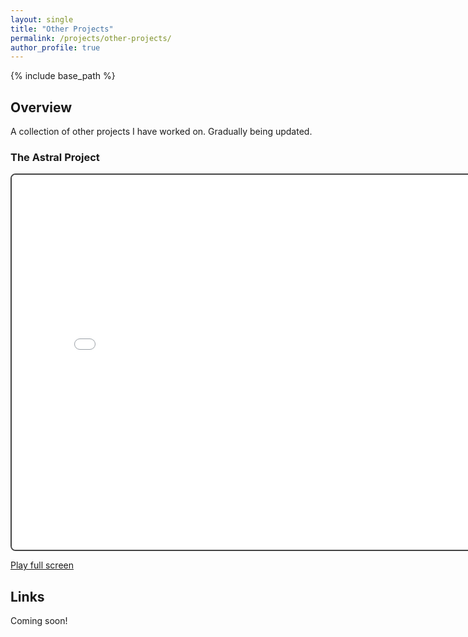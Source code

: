```yaml
---
layout: single
title: "Other Projects"
permalink: /projects/other-projects/
author_profile: true
---
```


{% include base_path %}

## Overview

A collection of other projects I have worked on. Gradually being updated.

### The Astral Project

<iframe 
  src="/_TheAstralProject/index.html" 
  width="800" 
  height="600" 
  style="border:2px solid #444; border-radius:8px;">
</iframe>
<p><a href="/TheAstralProject/" target="_blank">Play full screen</a></p>

## Links
Coming soon!